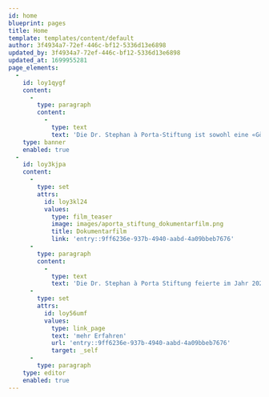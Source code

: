 ```yaml
---
id: home
blueprint: pages
title: Home
template: templates/content/default
author: 3f4934a7-72ef-446c-bf12-5336d13e6898
updated_by: 3f4934a7-72ef-446c-bf12-5336d13e6898
updated_at: 1699955281
page_elements:
  -
    id: loy1qygf
    content:
      -
        type: paragraph
        content:
          -
            type: text
            text: 'Die Dr. Stephan à Porta-Stiftung ist sowohl eine «Gönnerstiftung» als auch eine «operative Stiftung». Als operative Stiftung verwaltet und vermietet sie die eigenen Liegenschaften zu vorteilhaften Bedingungen und gleichzeitig unterstützt sie als Gönnerstiftung gemeinnützige und wohltätige Institutionen.'
    type: banner
    enabled: true
  -
    id: loy3kjpa
    content:
      -
        type: set
        attrs:
          id: loy3kl24
          values:
            type: film_teaser
            image: images/aporta_stiftung_dokumentarfilm.png
            title: Dokumentarfilm
            link: 'entry::9ff6236e-937b-4940-aabd-4a09bbeb7676'
      -
        type: paragraph
        content:
          -
            type: text
            text: 'Die Dr. Stephan à Porta Stiftung feierte im Jahr 2021 ihr 75-jähriges Bestehen. Sie öffnet bereits seit 1946 Türen für viele Menschen. Die private Stiftung besitzt 140 Liegenschaften in der Stadt Zürich. Der Stiftungszweck besteht darin, wohltätige und gemeinnützige Institutionen in der Stadt Zürich und im Kanton Graubünden zu unterstützen. Die dafür nötigen Mittel erwirtschaftet sie durch die Vermietung von preiswerten Wohnungen.'
      -
        type: set
        attrs:
          id: loy56umf
          values:
            type: link_page
            text: 'mehr Erfahren'
            url: 'entry::9ff6236e-937b-4940-aabd-4a09bbeb7676'
            target: _self
      -
        type: paragraph
    type: editor
    enabled: true
---
```


